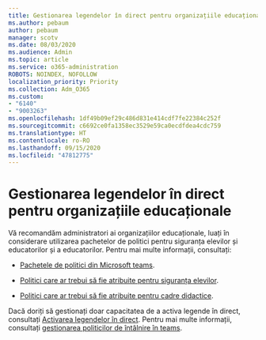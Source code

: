 ```yaml
---
title: Gestionarea legendelor în direct pentru organizațiile educaționale
ms.author: pebaum
author: pebaum
manager: scotv
ms.date: 08/03/2020
ms.audience: Admin
ms.topic: article
ms.service: o365-administration
ROBOTS: NOINDEX, NOFOLLOW
localization_priority: Priority
ms.collection: Adm_O365
ms.custom:
- "6140"
- "9003263"
ms.openlocfilehash: 1df49b09ef29c486d831e414cdf7fe22384c252f
ms.sourcegitcommit: c6692ce0fa1358ec3529e59ca0ecdfdea4cdc759
ms.translationtype: HT
ms.contentlocale: ro-RO
ms.lasthandoff: 09/15/2020
ms.locfileid: "47812775"
---
```

# <a name="managing-live-captions-for-education-organizations"></a>Gestionarea legendelor în direct pentru organizațiile educaționale

Vă recomandăm administratori ai organizațiilor educaționale, luați în considerare utilizarea pachetelor de politici pentru siguranța elevilor și educatorilor și a educatorilor. Pentru mai multe informații, consultați:  

- [Pachetele de politici din Microsoft teams](https://docs.microsoft.com/microsoftteams/policy-packages-edu#policy-packages-in-microsoft-teams).  
    
- [Politici care ar trebui să fie atribuite pentru siguranța elevilor](https://docs.microsoft.com/microsoftteams/policy-packages-edu#policies-that-should-be-assigned-for-student-safety).

- [Politici care ar trebui să fie atribuite pentru cadre didactice](https://docs.microsoft.com/microsoftteams/policy-packages-edu#policies-that-should-be-assigned-for-educators).

Dacă doriți să gestionați doar capacitatea de a activa legende în direct, consultați [Activarea legendelor în direct](https://docs.microsoft.com/microsoftteams/meeting-policies-in-teams#enable-live-captions). Pentru mai multe informații, consultați [gestionarea politicilor de întâlnire în teams](https://docs.microsoft.com/microsoftteams/meeting-policies-in-teams).